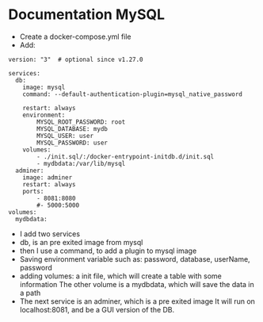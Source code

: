 # Documentation MySQL
 - Create a docker-compose.yml file
 - Add:
```
version: "3"  # optional since v1.27.0

services:
  db:
    image: mysql
    command: --default-authentication-plugin=mysql_native_password

    restart: always
    environment:
        MYSQL_ROOT_PASSWORD: root
        MYSQL_DATABASE: mydb
        MYSQL_USER: user
        MYSQL_PASSWORD: user
    volumes:
        - ./init.sql/:/docker-entrypoint-initdb.d/init.sql
        - mydbdata:/var/lib/mysql
  adminer:
    image: adminer
    restart: always
    ports:
        - 8081:8080
        #- 5000:5000
volumes:
  mydbdata:
```

- I add two services
- db, is an pre exited image from mysql
- then I use a command, to add a plugin to mysql image
- Saving environment variable such as:
password, database, userName, password
- adding volumes:
a init file, which will create a table with some information
The other volume is a mydbdata, which will save the data in a path
- The next service is an adminer, which is a pre exited image
It will run on localhost:8081, and be a GUI version of the DB.
